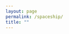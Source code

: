 ```yaml
---
layout: page
permalink: /spaceship/
title: ""
---
```


<script type="module">
  import init from './experiment.wasm'
  init()
</script>
